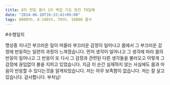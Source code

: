 ```yaml
---
title: 8차 천일 결사 1차 백일 기도 정진 79일째
date: "2014-06-10T16:33:41+09:00"
tags: 8000th, 8-100th, 79th, 10000 결사
---
```


#수행일지

명상중 지나간 부끄러운 일이 떠올라 부끄러운 감정이 일어나고 몸에서 그 부끄러운 감정에 반응하는 일련의 과정이 느껴졌습니다. 먼저 생각이 일어나고 그 생각에 따라 몸의 반응이 일어나고 그 반응이 또 다시 그 감정과 관련된 다른 생각들을 불러오고 이렇게 그 감정에 끊임없이 불을 지피고 있었습니다. 지금 이 순간 실재하지 않는 사실에도 몸과 마음이 반응할 수 있다는것을 알게되었습니다. 저는 아무 보족함이 없습니다. 저는 잘 살고 있습니다. 감사합니다. 부처님!
